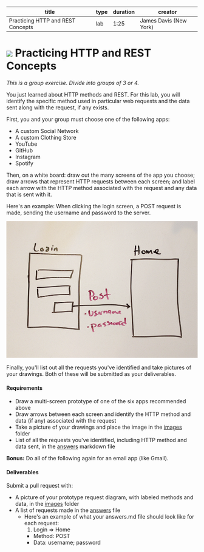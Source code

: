 title | type | duration | creator
----- | ---- | -------- | -------
Practicing HTTP and REST Concepts | lab | 1:25 | James Davis (New York)



# ![](https://ga-dash.s3.amazonaws.com/production/assets/logo-9f88ae6c9c3871690e33280fcf557f33.png) Practicing HTTP and REST Concepts

_This is a group exercise. Divide into groups of 3 or 4._

You just learned about HTTP methods and REST. For this lab, you will identify the specific method used in particular web requests and the data sent along with the request, if any exists.

First, you and your group must choose one of the following apps:

* A custom Social Network
* A custom Clothing Store
* YouTube
* GitHub
* Instagram
* Spotify

Then, on a white board: draw out the many screens of the app you choose; draw arrows that represent HTTP requests between each screen; and label each arrow with the HTTP method associated with the request and any data that is sent with it.

Here's an example: When clicking the login screen, a POST request is made, sending the username and password to the server.

<p align="center">
  <img src="screenshots/example.png" width="1000px" />
</p>

Finally, you'll list out all the requests you've identified and take pictures of your drawings. Both of these will be submitted as your deliverables.

#### Requirements



* Draw a multi-screen prototype of one of the six apps recommended above
* Draw arrows between each screen and identify the HTTP method and data (if any) associated with the request
* Take a picture of your drawings and place the image in the [images](images) folder
* List of all the requests you've identified, including HTTP method and data sent, in the [answers](answers.md) markdown file


**Bonus:** Do all of the following again for an email app (like Gmail).

#### Deliverables

Submit a pull request with:

* A picture of your prototype request diagram, with labeled methods and data, in the [images](images) folder
* A list of requests made in the [answers](answers.md) file
  * Here's an example of what your answers.md file should look like for each request:
    1. Login => Home
      * Method: POST
      * Data: username; password
